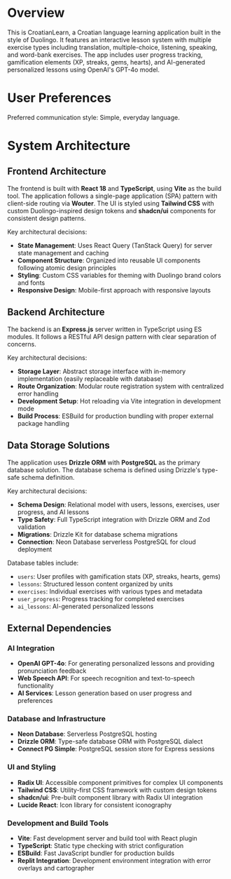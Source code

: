 # Overview

This is CroatianLearn, a Croatian language learning application built in the style of Duolingo. It features an interactive lesson system with multiple exercise types including translation, multiple-choice, listening, speaking, and word-bank exercises. The app includes user progress tracking, gamification elements (XP, streaks, gems, hearts), and AI-generated personalized lessons using OpenAI's GPT-4o model.

# User Preferences

Preferred communication style: Simple, everyday language.

# System Architecture

## Frontend Architecture
The frontend is built with **React 18** and **TypeScript**, using **Vite** as the build tool. The application follows a single-page application (SPA) pattern with client-side routing via **Wouter**. The UI is styled using **Tailwind CSS** with custom Duolingo-inspired design tokens and **shadcn/ui** components for consistent design patterns.

Key architectural decisions:
- **State Management**: Uses React Query (TanStack Query) for server state management and caching
- **Component Structure**: Organized into reusable UI components following atomic design principles
- **Styling**: Custom CSS variables for theming with Duolingo brand colors and fonts
- **Responsive Design**: Mobile-first approach with responsive layouts

## Backend Architecture
The backend is an **Express.js** server written in TypeScript using ES modules. It follows a RESTful API design pattern with clear separation of concerns.

Key architectural decisions:
- **Storage Layer**: Abstract storage interface with in-memory implementation (easily replaceable with database)
- **Route Organization**: Modular route registration system with centralized error handling
- **Development Setup**: Hot reloading via Vite integration in development mode
- **Build Process**: ESBuild for production bundling with proper external package handling

## Data Storage Solutions
The application uses **Drizzle ORM** with **PostgreSQL** as the primary database solution. The database schema is defined using Drizzle's type-safe schema definition.

Key architectural decisions:
- **Schema Design**: Relational model with users, lessons, exercises, user progress, and AI lessons
- **Type Safety**: Full TypeScript integration with Drizzle ORM and Zod validation
- **Migrations**: Drizzle Kit for database schema migrations
- **Connection**: Neon Database serverless PostgreSQL for cloud deployment

Database tables include:
- `users`: User profiles with gamification stats (XP, streaks, hearts, gems)
- `lessons`: Structured lesson content organized by units
- `exercises`: Individual exercises with various types and metadata
- `user_progress`: Progress tracking for completed exercises
- `ai_lessons`: AI-generated personalized lessons

## External Dependencies

### AI Integration
- **OpenAI GPT-4o**: For generating personalized lessons and providing pronunciation feedback
- **Web Speech API**: For speech recognition and text-to-speech functionality
- **AI Services**: Lesson generation based on user progress and preferences

### Database and Infrastructure  
- **Neon Database**: Serverless PostgreSQL hosting
- **Drizzle ORM**: Type-safe database ORM with PostgreSQL dialect
- **Connect PG Simple**: PostgreSQL session store for Express sessions

### UI and Styling
- **Radix UI**: Accessible component primitives for complex UI components
- **Tailwind CSS**: Utility-first CSS framework with custom design tokens
- **shadcn/ui**: Pre-built component library with Radix UI integration
- **Lucide React**: Icon library for consistent iconography

### Development and Build Tools
- **Vite**: Fast development server and build tool with React plugin
- **TypeScript**: Static type checking with strict configuration
- **ESBuild**: Fast JavaScript bundler for production builds
- **Replit Integration**: Development environment integration with error overlays and cartographer